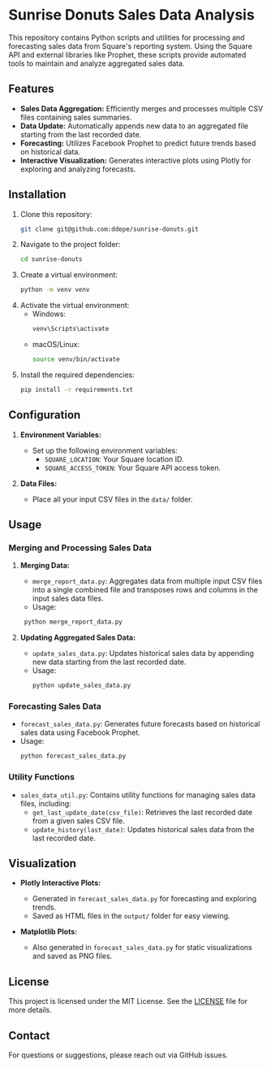 # Sunrise Donuts Sales Data Analysis

This repository contains Python scripts and utilities for processing and forecasting sales data from Square's reporting system. Using the Square API and external libraries like Prophet, these scripts provide automated tools to maintain and analyze aggregated sales data.

## Features
- **Sales Data Aggregation:** Efficiently merges and processes multiple CSV files containing sales summaries.
- **Data Update:** Automatically appends new data to an aggregated file starting from the last recorded date.
- **Forecasting:** Utilizes Facebook Prophet to predict future trends based on historical data.
- **Interactive Visualization:** Generates interactive plots using Plotly for exploring and analyzing forecasts.

## Installation
1. Clone this repository:
   ```bash
   git clone git@github.com:ddepe/sunrise-donuts.git
   ```
2. Navigate to the project folder:
   ```bash
   cd sunrise-donuts
   ```
3. Create a virtual environment:
   ```bash
   python -m venv venv
   ```
4. Activate the virtual environment:
   - Windows:
     ```bash
     venv\Scripts\activate
     ```
   - macOS/Linux:
     ```bash
     source venv/bin/activate
     ```
5. Install the required dependencies:
   ```bash
   pip install -r requirements.txt
   ```

## Configuration
1. **Environment Variables:**
   - Set up the following environment variables:
     - `SQUARE_LOCATION`: Your Square location ID.
     - `SQUARE_ACCESS_TOKEN`: Your Square API access token.

2. **Data Files:**
   - Place all your input CSV files in the `data/` folder.

## Usage
### Merging and Processing Sales Data
1. **Merging Data:**
   - `merge_report_data.py`: Aggregates data from multiple input CSV files into a single combined file and transposes rows and columns in the input sales data files.
    - Usage:
    ```bash
     python merge_report_data.py
     ```

2. **Updating Aggregated Sales Data:**
   - `update_sales_data.py`: Updates historical sales data by appending new data starting from the last recorded date.
   - Usage:
     ```bash
     python update_sales_data.py
     ```

### Forecasting Sales Data
- `forecast_sales_data.py`: Generates future forecasts based on historical sales data using Facebook Prophet.
- Usage:
  ```bash
  python forecast_sales_data.py
  ```

### Utility Functions
- `sales_data_util.py`: Contains utility functions for managing sales data files, including:
  - `get_last_update_date(csv_file)`: Retrieves the last recorded date from a given sales CSV file.
  - `update_history(last_date)`: Updates historical sales data from the last recorded date.

## Visualization
- **Plotly Interactive Plots:**
  - Generated in `forecast_sales_data.py` for forecasting and exploring trends.
  - Saved as HTML files in the `output/` folder for easy viewing.

- **Matplotlib Plots:**
  - Also generated in `forecast_sales_data.py` for static visualizations and saved as PNG files.

## License
This project is licensed under the MIT License. See the [LICENSE](LICENSE) file for more details.

## Contact
For questions or suggestions, please reach out via GitHub issues.
